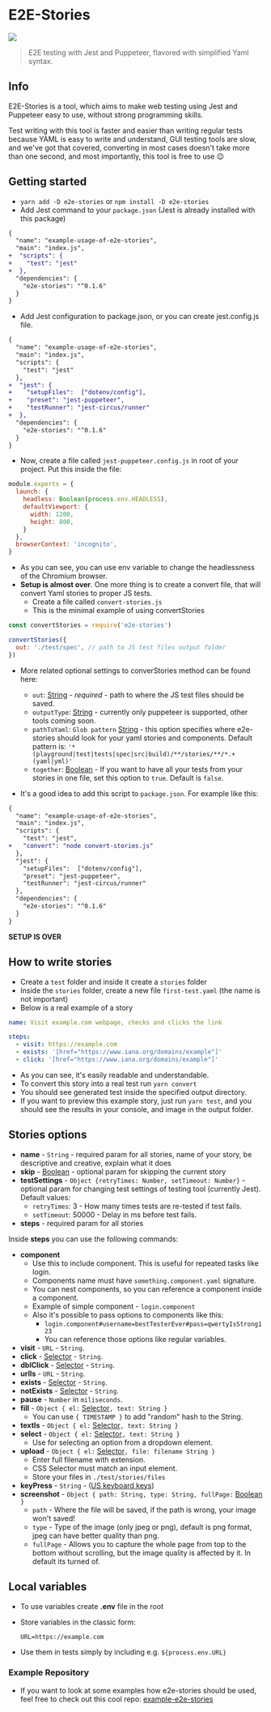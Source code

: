# E2E-Stories
![](https://github.com/avocode/e2e-stories/actions/workflows/node.js.yml/badge.svg)

> E2E testing with Jest and Puppeteer, flavored with simplified Yaml syntax.


## Info

E2E-Stories is a tool, which aims to make web testing using Jest and Puppeteer easy to use, without strong programming skills.

Test writing with this tool is faster and easier than writing regular tests because YAML is easy to write and understand, GUI testing tools are slow, and we've got that covered, converting in most cases doesn't take more than one second, and most importantly, this tool is free to use 😉

## Getting started
* `yarn add -D e2e-stories` or `npm install -D e2e-stories`
* Add Jest command to your `package.json` \(Jest is already installed with this package\)

```diff
{
  "name": "example-usage-of-e2e-stories",
  "main": "index.js",
+  "scripts": {
+    "test": "jest"
+  },
  "dependencies": {
    "e2e-stories": "^0.1.6"
  }
}
```

* Add Jest configuration to package.json, or you can create jest.config.js file.

```diff
{
  "name": "example-usage-of-e2e-stories",
  "main": "index.js",
  "scripts": {
    "test": "jest"
  },
+  "jest": {
+    "setupFiles":  ["dotenv/config"],
+    "preset": "jest-puppeteer",
+    "testRunner": "jest-circus/runner"
+  },
  "dependencies": {
    "e2e-stories": "^0.1.6"
  }
}
```

* Now, create a file called `jest-puppeteer.config.js` in root of your project. Put this inside the file:

```javascript
module.exports = {
  launch: {
    headless: Boolean(process.env.HEADLESS),
    defaultViewport: {
      width: 1200,
      height: 800,
    }
  },
  browserContext: 'incognito',
}
```

* As you can see, you can use env variable to change the headlessness of the Chromium browser.
* **Setup is almost over**. One more thing is to create a convert file, that will convert Yaml stories to proper JS tests.
  * Create a file called `convert-stories.js`
  * This is the minimal example of using convertStories

```javascript
const convertStories = require('e2e-stories')

convertStories({
  out: './test/spec', // path to JS test files output folder
})
```
* More related optional settings to converStories method can be found here: 
  * `out`: [String](https://developer.mozilla.org/en-US/docs/Web/JavaScript/Data_structures#string_type) - _required_ - path to where the JS test files should be saved.
  * `outputType`: [String](https://developer.mozilla.org/en-US/docs/Web/JavaScript/Data_structures#string_type) - currently only puppeteer is supported, other tools coming soon.
  * `pathToYaml`: `Glob pattern` [String](https://developer.mozilla.org/en-US/docs/Web/JavaScript/Data_structures#string_type) - this option specifies where e2e-stories should look for your yaml stories and components. Default pattern is: `'*(playground|test|tests|spec|src|build)/**/stories/**/*.+(yaml|yml)'`
  * `together`: [Boolean](https://developer.mozilla.org/en-US/docs/Web/JavaScript/Data_structures#boolean_type) - If you want to have all your tests from your stories in one file, set this option to `true`. Default is `false`.

* It's a good idea to add this script to `package.json`. For example like this:

```diff
{
  "name": "example-usage-of-e2e-stories",
  "main": "index.js",
  "scripts": {
    "test": "jest",
+   "convert": "node convert-stories.js"
  },
  "jest": {
    "setupFiles":  ["dotenv/config"],
    "preset": "jest-puppeteer",
    "testRunner": "jest-circus/runner"
  },
  "dependencies": {
    "e2e-stories": "^0.1.6"
  }
}
```



**SETUP IS OVER**

## How to write stories

* Create a `test` folder and inside it create a `stories` folder
* Inside the `stories` folder, create a new file `first-test.yaml` \(the name is not important\)
* Below is a real example of a story

```yaml
name: Visit example.com webpage, checks and clicks the link

steps: 
  - visit: https://example.com
  - exists: '[href="https://www.iana.org/domains/example"]'
  - click: '[href="https://www.iana.org/domains/example"]'
```

* As you can see, it's easily readable and understandable. 
* To convert this story into a real test run `yarn convert`
* You should see generated test inside the specified output directory.
* If you want to preview this example story, just run `yarn test`, and you should see the results in your console, and image in the output folder.

## Stories options

* **name** - `String` - required param for all stories, name of your story, be descriptive and creative, explain what it does
* **skip** - [Boolean](https://developer.mozilla.org/en-US/docs/Web/JavaScript/Data_structures#boolean_type) - optional param for skipping the current story
* **testSettings** - `Object {retryTimes: Number, setTimeout: Number}` - optional param for changing test settings of testing tool (currently Jest). Default values:
  * `retryTimes`: 3 - How many times tests are re-tested if test fails.
  * `setTimeout`: 50000 - Delay in ms before test fails.
* **steps** - required param for all stories

Inside **steps** you can use the following commands:

* **component**
  * Use this to include component. This is useful for repeated tasks like login.
  * Components name must have `something.component.yaml` signature.
  * You can nest components, so you can reference a component inside a component.
  * Example of simple component - `login.component`
  * Also it's possible to pass options to components like this:
    * `login.component#username=bestTesterEver#pass=qwertyIsStrong123`
    * You can reference those options like regular variables.
* **visit** - `URL` - `String`.
* **click** - [Selector](https://developer.mozilla.org/en-US/docs/Web/CSS/CSS_Selectors) - `String`.
* **dblClick** - [Selector](https://developer.mozilla.org/en-US/docs/Web/CSS/CSS_Selectors) - `String`.
* **urlIs** - `URL` - `String`.
* **exists** - [Selector](https://developer.mozilla.org/en-US/docs/Web/CSS/CSS_Selectors) - `String`.
* **notExists** - [Selector](https://developer.mozilla.org/en-US/docs/Web/CSS/CSS_Selectors) - `String`.
* **pause** - `Number` in `miliseconds`.
* **fill** - `Object { el:` [Selector](https://developer.mozilla.org/en-US/docs/Web/CSS/CSS_Selectors)`, text: String }`
  * You can use `{ TIMESTAMP }` to add "random" hash to the String.
* **textIs** - `Object { el:` [Selector](https://developer.mozilla.org/en-US/docs/Web/CSS/CSS_Selectors)`, text: String }`
* **select** - `Object { el:` [Selector](https://developer.mozilla.org/en-US/docs/Web/CSS/CSS_Selectors)`, text: String }`
  * Use for selecting an option from a dropdown element.
* **upload** - `Object { el:` [Selector](https://developer.mozilla.org/en-US/docs/Web/CSS/CSS_Selectors)`, file: filename String }`
  * Enter full filename with extension.
  * CSS Selector must match an input element.
  * Store your files in `./test/stories/files`
* **keyPress** - `String` - \([US keyboard keys](./src/core/types.ts#L133)\)
* **screenshot** - `Object { path: String, type: String, fullPage:` [Boolean](https://developer.mozilla.org/en-US/docs/Web/JavaScript/Data_structures#boolean_type) `}`
  * `path` - Where the file will be saved, if the path is wrong, your image won't saved!
  * `type` - Type of the image (only jpeg or png), default is png format, jpeg can have better quality than png.
  * `fullPage` - Allows you to capture the whole page from top to the bottom without scrolling, 
  but the image quality is affected by it. In default its turned of.

## Local variables

* To use variables create **.env** file in the root
* Store variables in the classic form:

  ```text
  URL=https://example.com
  ```

* Use them in tests simply by including e.g. `${process.env.URL}`

### Example Repository
* If you want to look at some examples how e2e-stories should be used, feel free to check out this cool repo: [example-e2e-stories](https://github.com/efraim9/example-e2e-stories)
